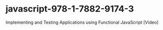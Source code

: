 # javascript-978-1-7882-9174-3
Implementing and Testing Applications using Functional JavaScript [Video]
